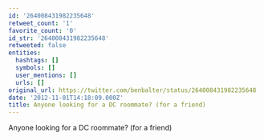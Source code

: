 ```yaml
---
id: '264008431982235648'
retweet_count: '1'
favorite_count: '0'
id_str: '264008431982235648'
retweeted: false
entities:
  hashtags: []
  symbols: []
  user_mentions: []
  urls: []
original_url: https://twitter.com/benbalter/status/264008431982235648
date: '2012-11-01T14:18:09.000Z'
title: Anyone looking for a DC roommate? (for a friend)
---
```


Anyone looking for a DC roommate? (for a friend)